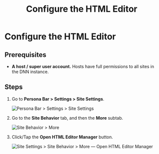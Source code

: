 ﻿---
uid: configure-html-editor
topic: configure-html-editor
locale: en
title: Configure the HTML Editor
dnneditions: DNN Platform,Evoq Content,Evoq Engage
dnnversion: 09.02.00
parent-topic: administrators-configuring-your-site-overview
related-topics: update-site-info,assign-key-pages,add-metadata-to-pages,configure-messaging,access-web-config,configure-check-for-new-version,participate-in-improvement-program,page-file-versioning,administrators-extensions-overview,administrators-connectors-overview,administrators-workflows-overview,administrators-search-overview,administrators-vocabularies-overview
---

# Configure the HTML Editor

## Prerequisites

*   **A host / super user account.** Hosts have full permissions to all sites in the DNN instance.

## Steps

1.  Go to **Persona Bar \> Settings \> Site Settings**.
    
    ![Persona Bar > Settings > Site Settings](/images/scr-pbar-host-Settings-E91.png)
    
2.  Go to the **Site Behavior** tab, and then the **More** subtab.
    
    ![Site Behavior > More](/images/scr-pbtabs-host-Settings-SiteSettings-SiteBehavior-More-E90.png)
    
3.  Click/Tap the **Open HTML Editor Manager** button.
    
      
    
    ![Site Settings > Site Behavior > More — Open HTML Editor Manager](/images/scr-SiteSettings-SiteBehavior-More-HTMLEditorMgr.png)
